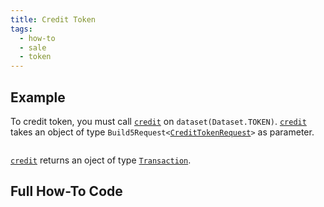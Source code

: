 ```yaml
---
title: Credit Token
tags:
  - how-to
  - sale
  - token
---
```


## Example

To credit token, you must call [`credit`](../../../reference-api/classes/TokenDataset.md#credit) on `dataset(Dataset.TOKEN)`. [`credit`](../../../reference-api/classes/TokenDataset.md#credit) takes an object of type `Build5Request<`[`CreditTokenRequest`](../../../reference-api/interfaces/CreditTokenRequest.md)`>` as parameter.

```tsx file=../../../../../packages/sdk/examples/token/https/credit.ts#L17-L31
```

[`credit`](../../../reference-api/classes/TokenDataset.md#credit) returns an oject of type [`Transaction`](../../../reference-api/interfaces/Transaction.md).

## Full How-To Code

```tsx file=../../../../../packages/sdk/examples/token/https/credit.ts
```
